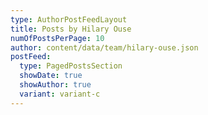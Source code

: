 ```yaml
---
type: AuthorPostFeedLayout
title: Posts by Hilary Ouse
numOfPostsPerPage: 10
author: content/data/team/hilary-ouse.json
postFeed:
  type: PagedPostsSection
  showDate: true
  showAuthor: true
  variant: variant-c
---
```

